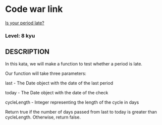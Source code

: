 # Code war link

[Is your period late?](https://www.codewars.com/kata/578a8a01e9fd1549e50001f1)

### Level: 8 kyu

## DESCRIPTION

In this kata, we will make a function to test whether a period is late.

Our function will take three parameters:

last - The Date object with the date of the last period

today - The Date object with the date of the check

cycleLength - Integer representing the length of the cycle in days

Return true if the number of days passed from last to today is greater than
cycleLength. Otherwise, return false.
